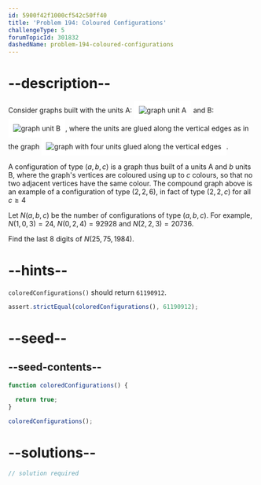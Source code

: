```yaml
---
id: 5900f42f1000cf542c50ff40
title: 'Problem 194: Coloured Configurations'
challengeType: 5
forumTopicId: 301832
dashedName: problem-194-coloured-configurations
---
```


# --description--

Consider graphs built with the units A:
<img class="img-responsive" alt="graph unit A" src="https://cdn.freecodecamp.org/curriculum/project-euler/coloured-configurations-1.png" style="display: inline-block; background-color: white; padding: 10px;">
 and B: <img class="img-responsive" alt="graph unit B" src="https://cdn.freecodecamp.org/curriculum/project-euler/coloured-configurations-2.png" style="display: inline-block; background-color: white; padding: 10px;">, where the units are glued along the vertical edges as in the graph <img class="img-responsive" alt="graph with four units glued along the vertical edges" src="https://cdn.freecodecamp.org/curriculum/project-euler/coloured-configurations-3.png" style="display: inline-block; background-color: white; padding: 10px;">.

A configuration of type $(a,b,c)$ is a graph thus built of a units A and $b$ units B, where the graph's vertices are coloured using up to $c$ colours, so that no two adjacent vertices have the same colour. The compound graph above is an example of a configuration of type $(2,2,6)$, in fact of type $(2,2,c)$ for all $c ≥ 4$

Let $N(a,b,c)$ be the number of configurations of type $(a,b,c)$. For example, $N(1,0,3) = 24$, $N(0,2,4) = 92928$ and $N(2,2,3) = 20736$.

Find the last 8 digits of $N(25,75,1984)$.

# --hints--

`coloredConfigurations()` should return `61190912`.

```js
assert.strictEqual(coloredConfigurations(), 61190912);
```

# --seed--

## --seed-contents--

```js
function coloredConfigurations() {

  return true;
}

coloredConfigurations();
```

# --solutions--

```js
// solution required
```
